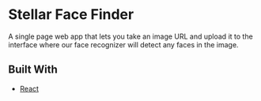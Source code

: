 # Stellar Face Finder

A single page web app that lets you take an image URL and upload it to the interface where our face recognizer will detect any faces in the image.

## Built With

- [React](https://reactjs.org 'React homepage')

